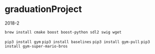 # graduationProject
2018-2

`brew install cmake boost boost-python sdl2 swig wget`

`pip3 install gym`
`pip3 install baselines`
`pip3 install gym-pull`
`pip3 install gym-super-mario-bros`